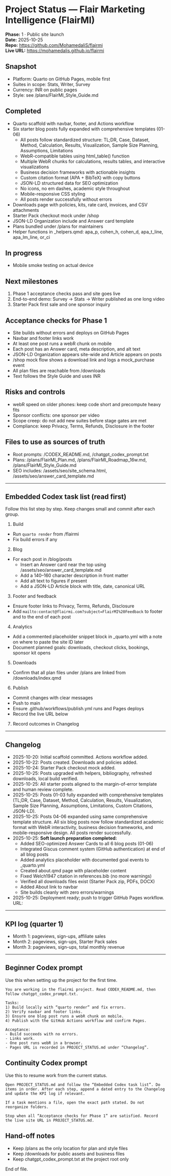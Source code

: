 # Project Status — Flair Marketing Intelligence (FlairMI)

**Phase:** 1 · Public site launch  
**Date:** 2025-10-25  
**Repo:** https://github.com/MohamedaliS/flairmi  
**Live URL:** https://mohamedalis.github.io/flairmi

## Snapshot
- Platform: Quarto on GitHub Pages, mobile first
- Suites in scope: Stats, Writer, Survey
- Currency: INR on public pages
- Style: see /plans/FlairMI_Style_Guide.md

## Completed
- Quarto scaffold with navbar, footer, and Actions workflow
- Six starter blog posts fully expanded with comprehensive templates (01-06)
  - All posts follow standardized structure: TL;DR, Case, Dataset, Method, Calculation, Results, Visualization, Sample Size Planning, Assumptions, Limitations
  - WebR-compatible tables using html_table() function
  - Multiple WebR chunks for calculations, results tables, and interactive visualizations
  - Business decision frameworks with actionable insights
  - Custom citation format (APA + BibTeX) with copy buttons
  - JSON-LD structured data for SEO optimization
  - No icons, no em dashes, academic style throughout
  - Mobile-responsive CSS styling
  - All posts render successfully without errors
- Downloads page with policies, kits, rate card, invoices, and CSV attachments
- Starter Pack checkout mock under /shop
- JSON-LD Organization include and Answer card template
- Plans bundled under /plans for maintainers
- Helper functions in _helpers.qmd: apa_p, cohen_h, cohen_d, apa_t_line, apa_lm_line, or_ci

## In progress
- Mobile smoke testing on actual device

## Next milestones
1) Phase 1 acceptance checks pass and site goes live  
2) End-to-end demo: Survey → Stats → Writer published as one long video  
3) Starter Pack first sale and one sponsor inquiry

## Acceptance checks for Phase 1
- Site builds without errors and deploys on GitHub Pages
- Navbar and footer links work
- At least one post runs a webR chunk on mobile
- Each post has an Answer card, meta description, and alt text
- JSON-LD Organization appears site-wide and Article appears on posts
- /shop mock flow shows a download link and logs a mock_purchase event
- All plan files are reachable from /downloads
- Text follows the Style Guide and uses INR

## Risks and controls
- webR speed on older phones: keep code short and precompute heavy fits
- Sponsor conflicts: one sponsor per video
- Scope creep: do not add new suites before stage gates are met
- Compliance: keep Privacy, Terms, Refunds, Disclosure in the footer

## Files to use as sources of truth
- Root prompts: /CODEX_README.md, /chatgpt_codex_prompt.txt  
- Plans: /plans/FlairMI_Plan.md, /plans/FlairMI_Roadmap_16w.md, /plans/FlairMI_Style_Guide.md  
- SEO includes: /assets/seo/site_schema.html, /assets/seo/answer_card_template.md

---

## Embedded Codex task list (read first)
Follow this list step by step. Keep changes small and commit after each group.

1) Build
- Run `quarto render` from /flairmi  
- Fix build errors if any

2) Blog
- For each post in /blog/posts  
  - Insert an Answer card near the top using /assets/seo/answer_card_template.md  
  - Add a 140–160 character description in front matter  
  - Add alt text to figures if present  
  - Add a JSON-LD Article block with title, date, canonical URL

3) Footer and feedback
- Ensure footer links to Privacy, Terms, Refunds, Disclosure  
- Add `mailto:contact@flairmi.com?subject=FlairMI%20Feedback` to footer and to the end of each post

4) Analytics
- Add a commented placeholder snippet block in _quarto.yml with a note on where to paste the site ID later  
- Document planned goals: downloads, checkout clicks, bookings, sponsor kit opens

5) Downloads
- Confirm that all plan files under /plans are linked from /downloads/index.qmd

6) Publish
- Commit changes with clear messages  
- Push to main  
- Ensure .github/workflows/publish.yml runs and Pages deploys  
- Record the live URL below

7) Record outcomes in Changelog

---

## Changelog
- 2025-10-20: Initial scaffold committed. Actions workflow added.  
- 2025-10-22: Posts created. Downloads and policies added.  
- 2025-10-24: Starter Pack checkout mock added.  
- 2025-10-25: Posts upgraded with helpers, bibliography, refreshed downloads, local build verified.  
- 2025-10-25: All starter posts aligned to the margin-of-error template and human review complete.  
- 2025-10-25: Posts 01-03 fully expanded with comprehensive templates (TL;DR, Case, Dataset, Method, Calculation, Results, Visualization, Sample Size Planning, Assumptions, Limitations, Custom Citations, JSON-LD).
- 2025-10-25: Posts 04-06 expanded using same comprehensive template structure. All six blog posts now follow standardized academic format with WebR interactivity, business decision frameworks, and mobile-responsive design. All posts render successfully.
- 2025-10-25: **Soft launch preparation completed:**
  - Added SEO-optimized Answer Cards to all 6 blog posts (01-06)
  - Integrated Giscus comment system (GitHub authentication) at end of all blog posts
  - Added analytics placeholder with documented goal events to _quarto.yml
  - Created about.qmd page with placeholder content
  - Fixed Welch1947 citation in references.bib (no more warnings)
  - Verified all downloads files exist (Starter Pack zip, PDFs, DOCX)
  - Added About link to navbar
  - Site builds cleanly with zero errors/warnings
- 2025-10-25: Deployment ready; push to trigger GitHub Pages workflow. URL:

---

## KPI log (quarter 1)
- Month 1: pageviews, sign-ups, affiliate sales  
- Month 2: pageviews, sign-ups, Starter Pack sales  
- Month 3: pageviews, sign-ups, total monthly revenue

---

## Beginner Codex prompt
Use this when setting up the project for the first time.

```
You are working in the flairmi project. Read CODEX_README.md, then follow chatgpt_codex_prompt.txt.

Tasks:
1) Build locally with “quarto render” and fix errors.
2) Verify navbar and footer links.
3) Ensure one blog post runs a webR chunk on mobile.
4) Publish with the GitHub Actions workflow and confirm Pages.

Acceptance:
- Build succeeds with no errors.
- Links work.
- One post runs webR in a browser.
- Pages URL is recorded in PROJECT_STATUS.md under “Changelog”.
```

## Continuity Codex prompt
Use this to resume work from the current status.

```
Open PROJECT_STATUS.md and follow the “Embedded Codex task list”. Do items in order. After each step, append a dated entry to the Changelog and update the KPI log if relevant.

If a task mentions a file, open the exact path stated. Do not reorganize folders.

Stop when all “Acceptance checks for Phase 1” are satisfied. Record the live site URL in PROJECT_STATUS.md.
```

## Hand-off notes
- Keep /plans as the only location for plan and style files  
- Keep /downloads for public assets and business files  
- Keep chatgpt_codex_prompt.txt at the project root only

End of file.

